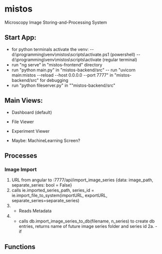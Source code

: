 # mistos
Microscopy Image Storing-and-Processing System

## Start App:
- for python terminals activate the venv: 
-- d:\programming\venv\mistos\scripts\activate.ps1 (powershell)
-- d:\programming\venv\mistos\scripts\activate (regular terminal)
- run "ng serve" in "mistos-frontend" directory
- run "python main.py" in "mistos-backend/src"
-- run "uvicorn main:mistos --reload --host 0.0.0.0 --port 7777" in "mistos-backend/src" for debugging
- run "python fileserver.py" in ""mistos-backend/src" 

## Main Views:
- Dashboard (default)
- File Viewer
- Experiment Viewer

- Maybe: MachineLearning Screen?

## Processes
### Image Import
1. URL from angular to :7777/api/import_image_series {data: image_path, separate_series: bool = False}
2. calls ie.imported_series_path, series_id = ie.import_file_to_system(importURL, exportURL, separate_series=separate_series)
2. - Reads Metadata
2. - calls db.import_image_series_to_db(filename, n_series) to create db entries, returns name of future image series folder and series id 
2a. - if 


## Functions